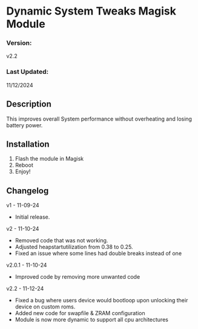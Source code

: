# Dynamic System Tweaks Magisk Module

### Version:
v2.2

### Last Updated:
11/12/2024


## Description
This improves overall System performance without overheating and losing battery power.


## Installation 
1. Flash the module in Magisk
3. Reboot
4. Enjoy!

## Changelog
v1 - 11-09-24
- Initial release.

v2 - 11-10-24
- Removed code that was not working.
- Adjusted heapstartutilization from 0.38 to 0.25.
- Fixed an issue where some lines had double breaks instead of one

v2.0.1 - 11-10-24
- Improved code by removing more unwanted code

v2.2 - 11-12-24
- Fixed a bug where users device would bootloop upon unlocking their device on custom roms.
- Added new code for swapfile & ZRAM configuration
- Module is now more dynamic to support all cpu architectures

